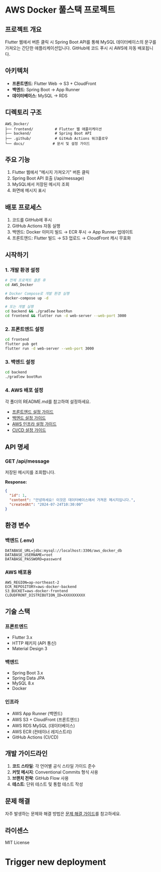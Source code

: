 # AWS Docker 풀스택 프로젝트

## 프로젝트 개요
Flutter 웹에서 버튼 클릭 시 Spring Boot API를 통해 MySQL 데이터베이스의 문구를 가져오는 간단한 애플리케이션입니다.
GitHub에 코드 푸시 시 AWS에 자동 배포됩니다.

## 아키텍처
- **프론트엔드**: Flutter Web → S3 + CloudFront
- **백엔드**: Spring Boot → App Runner
- **데이터베이스**: MySQL → RDS

## 디렉토리 구조
```
AWS_Docker/
├── frontend/          # Flutter 웹 애플리케이션
├── backend/           # Spring Boot API
├── .github/           # GitHub Actions 워크플로우
└── docs/             # 문서 및 설정 가이드
```

## 주요 기능
1. Flutter 웹에서 "메시지 가져오기" 버튼 클릭
2. Spring Boot API 호출 (/api/message)
3. MySQL에서 저장된 메시지 조회
4. 화면에 메시지 표시

## 배포 프로세스
1. 코드를 GitHub에 푸시
2. GitHub Actions 자동 실행
3. 백엔드: Docker 이미지 빌드 → ECR 푸시 → App Runner 업데이트
4. 프론트엔드: Flutter 빌드 → S3 업로드 → CloudFront 캐시 무효화

## 시작하기

### 1. 개발 환경 설정
```bash
# 전체 프로젝트 클론 후
cd AWS_Docker

# Docker Compose로 개발 환경 실행
docker-compose up -d

# 또는 개별 실행
cd backend && ./gradlew bootRun
cd frontend && flutter run -d web-server --web-port 3000
```

### 2. 프론트엔드 설정
```bash
cd frontend
flutter pub get
flutter run -d web-server --web-port 3000
```

### 3. 백엔드 설정
```bash
cd backend
./gradlew bootRun
```

### 4. AWS 배포 설정
각 폴더의 README.md를 참고하여 설정하세요.

- [프론트엔드 설정 가이드](./frontend/README.md)
- [백엔드 설정 가이드](./backend/README.md)
- [AWS 인프라 설정 가이드](./docs/aws-setup.md)
- [CI/CD 설정 가이드](./docs/cicd-setup.md)

## API 명세

### GET /api/message
저장된 메시지를 조회합니다.

**Response:**
```json
{
  "id": 1,
  "content": "안녕하세요! 이것은 데이터베이스에서 가져온 메시지입니다.",
  "createdAt": "2024-07-24T10:30:00"
}
```

## 환경 변수

### 백엔드 (.env)
```
DATABASE_URL=jdbc:mysql://localhost:3306/aws_docker_db
DATABASE_USERNAME=root
DATABASE_PASSWORD=password
```

### AWS 배포용
```
AWS_REGION=ap-northeast-2
ECR_REPOSITORY=aws-docker-backend
S3_BUCKET=aws-docker-frontend
CLOUDFRONT_DISTRIBUTION_ID=XXXXXXXXXX
```

## 기술 스택

### 프론트엔드
- Flutter 3.x
- HTTP 패키지 (API 통신)
- Material Design 3

### 백엔드  
- Spring Boot 3.x
- Spring Data JPA
- MySQL 8.x
- Docker

### 인프라
- AWS App Runner (백엔드)
- AWS S3 + CloudFront (프론트엔드)
- AWS RDS MySQL (데이터베이스)
- AWS ECR (컨테이너 레지스트리)
- GitHub Actions (CI/CD)

## 개발 가이드라인

1. **코드 스타일**: 각 언어별 공식 스타일 가이드 준수
2. **커밋 메시지**: Conventional Commits 형식 사용
3. **브랜치 전략**: GitHub Flow 사용
4. **테스트**: 단위 테스트 및 통합 테스트 작성

## 문제 해결

자주 발생하는 문제와 해결 방법은 [문제 해결 가이드](./docs/troubleshooting.md)를 참고하세요.

## 라이센스

MIT License
# Trigger new deployment

